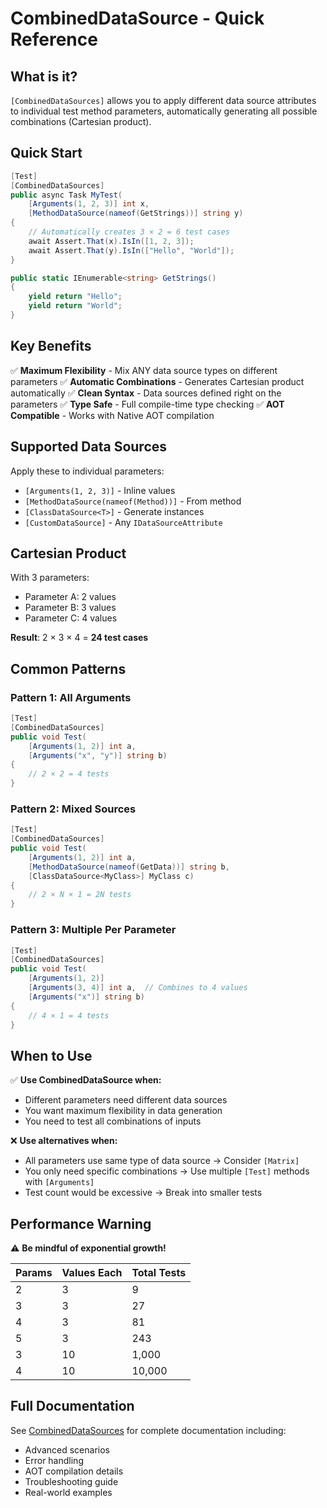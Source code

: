 # CombinedDataSource - Quick Reference

## What is it?

`[CombinedDataSources]` allows you to apply different data source attributes to individual test method parameters, automatically generating all possible combinations (Cartesian product).

## Quick Start

```csharp
[Test]
[CombinedDataSources]
public async Task MyTest(
    [Arguments(1, 2, 3)] int x,
    [MethodDataSource(nameof(GetStrings))] string y)
{
    // Automatically creates 3 × 2 = 6 test cases
    await Assert.That(x).IsIn([1, 2, 3]);
    await Assert.That(y).IsIn(["Hello", "World"]);
}

public static IEnumerable<string> GetStrings()
{
    yield return "Hello";
    yield return "World";
}
```

## Key Benefits

✅ **Maximum Flexibility** - Mix ANY data source types on different parameters
✅ **Automatic Combinations** - Generates Cartesian product automatically
✅ **Clean Syntax** - Data sources defined right on the parameters
✅ **Type Safe** - Full compile-time type checking
✅ **AOT Compatible** - Works with Native AOT compilation

## Supported Data Sources

Apply these to individual parameters:

- `[Arguments(1, 2, 3)]` - Inline values
- `[MethodDataSource(nameof(Method))]` - From method
- `[ClassDataSource<T>]` - Generate instances
- `[CustomDataSource]` - Any `IDataSourceAttribute`

## Cartesian Product

With 3 parameters:
- Parameter A: 2 values
- Parameter B: 3 values
- Parameter C: 4 values

**Result**: 2 × 3 × 4 = **24 test cases**

## Common Patterns

### Pattern 1: All Arguments
```csharp
[Test]
[CombinedDataSources]
public void Test(
    [Arguments(1, 2)] int a,
    [Arguments("x", "y")] string b)
{
    // 2 × 2 = 4 tests
}
```

### Pattern 2: Mixed Sources
```csharp
[Test]
[CombinedDataSources]
public void Test(
    [Arguments(1, 2)] int a,
    [MethodDataSource(nameof(GetData))] string b,
    [ClassDataSource<MyClass>] MyClass c)
{
    // 2 × N × 1 = 2N tests
}
```

### Pattern 3: Multiple Per Parameter
```csharp
[Test]
[CombinedDataSources]
public void Test(
    [Arguments(1, 2)]
    [Arguments(3, 4)] int a,  // Combines to 4 values
    [Arguments("x")] string b)
{
    // 4 × 1 = 4 tests
}
```

## When to Use

✅ **Use CombinedDataSource when:**
- Different parameters need different data sources
- You want maximum flexibility in data generation
- You need to test all combinations of inputs

❌ **Use alternatives when:**
- All parameters use same type of data source → Consider `[Matrix]`
- You only need specific combinations → Use multiple `[Test]` methods with `[Arguments]`
- Test count would be excessive → Break into smaller tests

## Performance Warning

⚠️ **Be mindful of exponential growth!**

| Params | Values Each | Total Tests |
|--------|-------------|-------------|
| 2 | 3 | 9 |
| 3 | 3 | 27 |
| 4 | 3 | 81 |
| 5 | 3 | 243 |
| 3 | 10 | 1,000 |
| 4 | 10 | 10,000 |

## Full Documentation

See [CombinedDataSources](combined-data-source.md) for complete documentation including:
- Advanced scenarios
- Error handling
- AOT compilation details
- Troubleshooting guide
- Real-world examples
